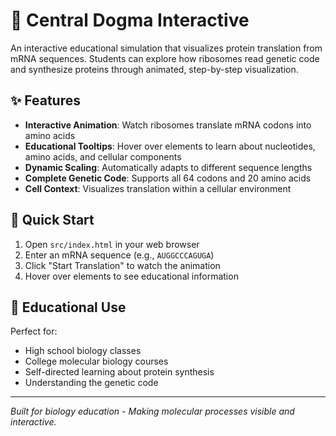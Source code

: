 # 🧬 Central Dogma Interactive

An interactive educational simulation that visualizes protein translation from mRNA sequences. Students can explore how ribosomes read genetic code and synthesize proteins through animated, step-by-step visualization.

## ✨ Features

- **Interactive Animation**: Watch ribosomes translate mRNA codons into amino acids
- **Educational Tooltips**: Hover over elements to learn about nucleotides, amino acids, and cellular components
- **Dynamic Scaling**: Automatically adapts to different sequence lengths
- **Complete Genetic Code**: Supports all 64 codons and 20 amino acids
- **Cell Context**: Visualizes translation within a cellular environment

## 🚀 Quick Start

1. Open `src/index.html` in your web browser
2. Enter an mRNA sequence (e.g., `AUGGCCCAGUGA`)
3. Click "Start Translation" to watch the animation
4. Hover over elements to see educational information

## 🎯 Educational Use

Perfect for:
- High school biology classes
- College molecular biology courses  
- Self-directed learning about protein synthesis
- Understanding the genetic code

---

*Built for biology education - Making molecular processes visible and interactive.*
